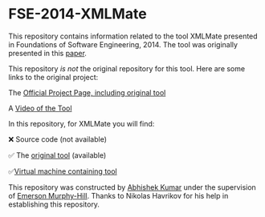 # FSE-2014-XMLMate

This repository contains information related to the tool XMLMate presented in Foundations of Software Engineering, 2014. The tool was originally presented in this [paper](http://dl.acm.org/citation.cfm?doid=2635868.2661666).

This repository _is not_  the original repository for this tool. Here are some links to the original project:

The [Official Project Page, including original tool](https://www.st.cs.uni-saarland.de/testing/xmlmate/)

A [Video of the Tool](https://www.youtube.com/watch?v=-yKom5mbft0)   

In this repository, for XMLMate you will find:

:x: Source code (not available)

:white_check_mark: The [original tool](https://github.com/SoftwareEngineeringToolDemos/FSE_2014-XMLMate/blob/master/xmlmate.tar.gz) (available)

:white_check_mark:[Virtual machine containing tool](https://drive.google.com/open?id=0Byo7aDt60UaoTEtkR3ozOEdJRm8)

This repository was constructed by [Abhishek Kumar](https://github.com/akumar21) under the supervision of [Emerson Murphy-Hill](https://github.com/CaptainEmerson). Thanks to Nikolas Havrikov for his help in establishing this repository.
